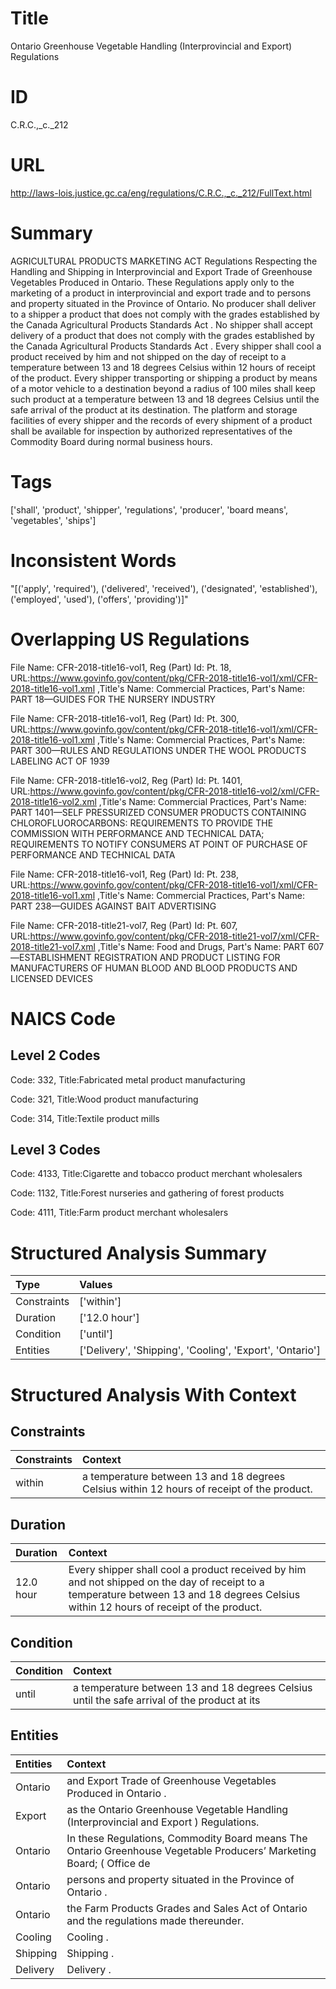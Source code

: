 # Title
Ontario Greenhouse Vegetable Handling (Interprovincial and Export) Regulations


# ID
C.R.C.,_c._212

# URL
http://laws-lois.justice.gc.ca/eng/regulations/C.R.C.,_c._212/FullText.html


# Summary
AGRICULTURAL PRODUCTS MARKETING ACT Regulations Respecting the Handling and Shipping in Interprovincial and Export Trade of Greenhouse Vegetables Produced in Ontario.
These Regulations apply only to the marketing of a product in interprovincial and export trade and to persons and property situated in the Province of Ontario.
No producer shall deliver to a shipper a product that does not comply with the grades established by the  Canada Agricultural Products Standards Act .
No shipper shall accept delivery of a product that does not comply with the grades established by the  Canada Agricultural Products Standards Act .
Every shipper shall cool a product received by him and not shipped on the day of receipt to a temperature between 13 and 18 degrees Celsius within 12 hours of receipt of the product.
Every shipper transporting or shipping a product by means of a motor vehicle to a destination beyond a radius of 100 miles shall keep such product at a temperature between 13 and 18 degrees Celsius until the safe arrival of the product at its destination.
The platform and storage facilities of every shipper and the records of every shipment of a product shall be available for inspection by authorized representatives of the Commodity Board during normal business hours.


# Tags
['shall', 'product', 'shipper', 'regulations', 'producer', 'board means', 'vegetables', 'ships']


# Inconsistent Words
"[('apply', 'required'), ('delivered', 'received'), ('designated', 'established'), ('employed', 'used'), ('offers', 'providing')]"


# Overlapping US Regulations
File Name: CFR-2018-title16-vol1, Reg (Part) Id: Pt. 18, URL:https://www.govinfo.gov/content/pkg/CFR-2018-title16-vol1/xml/CFR-2018-title16-vol1.xml
,Title's Name: Commercial Practices, Part's Name: PART 18—GUIDES FOR THE NURSERY INDUSTRY

File Name: CFR-2018-title16-vol1, Reg (Part) Id: Pt. 300, URL:https://www.govinfo.gov/content/pkg/CFR-2018-title16-vol1/xml/CFR-2018-title16-vol1.xml
,Title's Name: Commercial Practices, Part's Name: PART 300—RULES AND REGULATIONS UNDER THE WOOL PRODUCTS LABELING ACT OF 1939

File Name: CFR-2018-title16-vol2, Reg (Part) Id: Pt. 1401, URL:https://www.govinfo.gov/content/pkg/CFR-2018-title16-vol2/xml/CFR-2018-title16-vol2.xml
,Title's Name: Commercial Practices, Part's Name: PART 1401—SELF PRESSURIZED CONSUMER PRODUCTS CONTAINING CHLOROFLUOROCARBONS: REQUIREMENTS TO PROVIDE THE COMMISSION WITH PERFORMANCE AND TECHNICAL DATA; REQUIREMENTS TO NOTIFY CONSUMERS AT POINT OF PURCHASE OF PERFORMANCE AND TECHNICAL DATA

File Name: CFR-2018-title16-vol1, Reg (Part) Id: Pt. 238, URL:https://www.govinfo.gov/content/pkg/CFR-2018-title16-vol1/xml/CFR-2018-title16-vol1.xml
,Title's Name: Commercial Practices, Part's Name: PART 238—GUIDES AGAINST BAIT ADVERTISING

File Name: CFR-2018-title21-vol7, Reg (Part) Id: Pt. 607, URL:https://www.govinfo.gov/content/pkg/CFR-2018-title21-vol7/xml/CFR-2018-title21-vol7.xml
,Title's Name: Food and Drugs, Part's Name: PART 607—ESTABLISHMENT REGISTRATION AND PRODUCT LISTING FOR MANUFACTURERS OF HUMAN BLOOD AND BLOOD PRODUCTS AND LICENSED DEVICES




# NAICS Code
## Level 2 Codes
Code: 332, Title:Fabricated metal product manufacturing

Code: 321, Title:Wood product manufacturing

Code: 314, Title:Textile product mills




## Level 3 Codes
Code: 4133, Title:Cigarette and tobacco product merchant wholesalers

Code: 1132, Title:Forest nurseries and gathering of forest products

Code: 4111, Title:Farm product merchant wholesalers







# Structured Analysis Summary
| Type        | Values                                                   |
|:------------|:---------------------------------------------------------|
| Constraints | ['within']                                               |
| Duration    | ['12.0 hour']                                            |
| Condition   | ['until']                                                |
| Entities    | ['Delivery', 'Shipping', 'Cooling', 'Export', 'Ontario'] |


# Structured Analysis With Context
 


## Constraints
| Constraints   | Context                                                                                     |
|:--------------|:--------------------------------------------------------------------------------------------|
| within        | a temperature between 13 and 18 degrees Celsius within  12 hours of receipt of the product. |


## Duration
| Duration   | Context                                                                                                                                                                                |
|:-----------|:---------------------------------------------------------------------------------------------------------------------------------------------------------------------------------------|
| 12.0 hour  | Every shipper shall cool a product received by him and not shipped on the day of receipt to a temperature between 13 and 18 degrees Celsius within 12 hours of receipt of the product. |


## Condition
| Condition   | Context                                                                                      |
|:------------|:---------------------------------------------------------------------------------------------|
| until       | a temperature between 13 and 18 degrees Celsius until the safe arrival of the product at its |


## Entities
| Entities   | Context                                                                                                                |
|:-----------|:-----------------------------------------------------------------------------------------------------------------------|
| Ontario    | and Export Trade of Greenhouse Vegetables Produced in Ontario .                                                        |
| Export     | as the Ontario Greenhouse Vegetable Handling (Interprovincial and Export ) Regulations.                                |
| Ontario    | In these Regulations, Commodity Board  means The  Ontario Greenhouse Vegetable Producers’ Marketing Board; ( Office de |
| Ontario    | persons and property situated in the Province of Ontario .                                                             |
| Ontario    | the Farm Products Grades and Sales Act of Ontario  and the regulations made thereunder.                                |
| Cooling    | Cooling .                                                                                                              |
| Shipping   | Shipping .                                                                                                             |
| Delivery   | Delivery .                                                                                                             |


